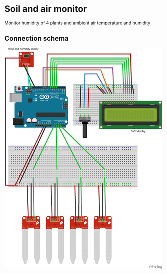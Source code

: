 # Soil and air monitor
Monitor humidity of 4 plants and ambient air temperature and humidity


## Connection schema
![Connection schema](/connection_schema.png)

